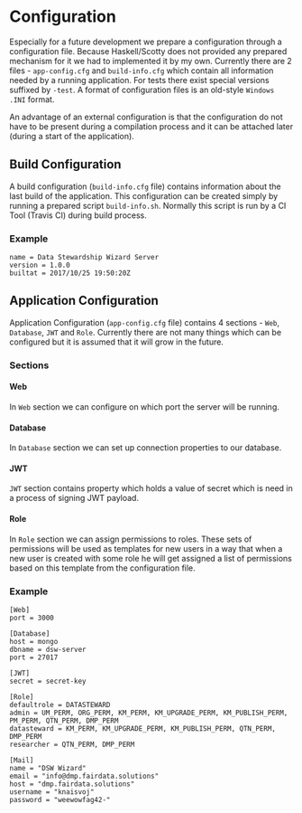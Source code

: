 # Configuration

Especially for a future development we prepare a configuration through a configuration file. Because Haskell/Scotty does not provided any prepared mechanism for it we had to implemented it by my own. Currently there are 2 files - `app-config.cfg` and `build-info.cfg` which contain all information needed by a running application. For tests there exist special versions suffixed by `-test`. A format of configuration files is an old-style `Windows .INI` format.

An advantage of an external configuration is that the configuration do not have to be present during a compilation process and it can be attached later (during a start of the application).

## Build Configuration

A build configuration (`build-info.cfg` file) contains information about the last build of the application. This configuration can be created simply by running a prepared script `build-info.sh`. Normally this script is run by a CI Tool (Travis CI) during build process.

### Example
```
name = Data Stewardship Wizard Server
version = 1.0.0
builtat = 2017/10/25 19:50:20Z
```

## Application Configuration

Application Configuration (`app-config.cfg` file) contains 4 sections - `Web`, `Database`, `JWT` and `Role`. Currently there are not many things which can be configured but it is assumed that it will grow in the future.

### Sections

#### Web
In `Web` section we can configure on which port the server will be running.

#### Database

In `Database` section we can set up connection properties to our database.

#### JWT
`JWT` section contains property which holds a value of secret which is need in a process of signing JWT payload.

#### Role

In `Role` section we can assign permissions to roles. These sets of permissions will be used as templates for new users in a way that when a new user is created with some role he will get assigned a list of permissions based on this template from the configuration file.


### Example
```
[Web]
port = 3000

[Database]
host = mongo
dbname = dsw-server
port = 27017

[JWT]
secret = secret-key

[Role]
defaultrole = DATASTEWARD
admin = UM_PERM, ORG_PERM, KM_PERM, KM_UPGRADE_PERM, KM_PUBLISH_PERM, PM_PERM, QTN_PERM, DMP_PERM
datasteward = KM_PERM, KM_UPGRADE_PERM, KM_PUBLISH_PERM, QTN_PERM, DMP_PERM
researcher = QTN_PERM, DMP_PERM

[Mail]
name = "DSW Wizard"
email = "info@dmp.fairdata.solutions"
host = "dmp.fairdata.solutions"
username = "knaisvoj"
password = "weewowfag42-"
```

